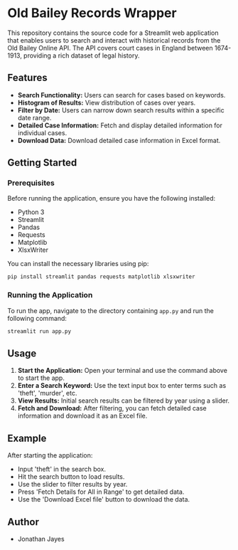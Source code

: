 # Old Bailey Records Wrapper

This repository contains the source code for a Streamlit web application that enables users to search and interact with historical records from the Old Bailey Online API. The API covers court cases in England between 1674-1913, providing a rich dataset of legal history.

## Features

- **Search Functionality:** Users can search for cases based on keywords.
- **Histogram of Results:** View distribution of cases over years.
- **Filter by Date:** Users can narrow down search results within a specific date range.
- **Detailed Case Information:** Fetch and display detailed information for individual cases.
- **Download Data:** Download detailed case information in Excel format.

## Getting Started

### Prerequisites

Before running the application, ensure you have the following installed:
- Python 3
- Streamlit
- Pandas
- Requests
- Matplotlib
- XlsxWriter

You can install the necessary libraries using pip:

```bash
pip install streamlit pandas requests matplotlib xlsxwriter
```

### Running the Application

To run the app, navigate to the directory containing `app.py` and run the following command:

```bash
streamlit run app.py
```

## Usage

1. **Start the Application:** Open your terminal and use the command above to start the app.
2. **Enter a Search Keyword:** Use the text input box to enter terms such as 'theft', 'murder', etc.
3. **View Results:** Initial search results can be filtered by year using a slider.
4. **Fetch and Download:** After filtering, you can fetch detailed case information and download it as an Excel file.

## Example

After starting the application:
- Input 'theft' in the search box.
- Hit the search button to load results.
- Use the slider to filter results by year.
- Press 'Fetch Details for All in Range' to get detailed data.
- Use the 'Download Excel file' button to download the data.

## Author

- Jonathan Jayes